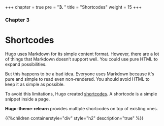 +++
chapter = true
pre = "<b>3. </b>"
title = "Shortcodes"
weight = 15
+++

### Chapter 3

# Shortcodes

Hugo uses Markdown for its simple content format. However, there are a lot of things that Markdown doesn’t support well. You could use pure HTML to expand possibilities.

But this happens to be a bad idea. Everyone uses Markdown because it's pure and simple to read even non-rendered. You should avoid HTML to keep it as simple as possible.

To avoid this limitations, Hugo created [shortcodes](https://gohugo.io/extras/shortcodes/). A shortcode is a simple snippet inside a page.

**Hugo-theme-relearn** provides multiple shortcodes on top of existing ones.

{{%children containerstyle="div" style="h2" description="true" %}}
